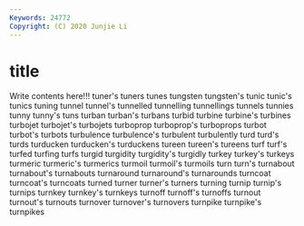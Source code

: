 ```yaml
---
Keywords: 24772
Copyright: (C) 2020 Junjie Li
---
```


# title

Write contents here!!!
tuner's 
tuners
tunes 
tungsten 
tungsten's 
tunic 
tunic's 
tunics 
tuning 
tunnel 
tunnel's 
tunnelled
tunnelling 
tunnellings 
tunnels 
tunnies 
tunny 
tunny's 
tuns 
turban 
turban's 
turbans
turbid 
turbine 
turbine's 
turbines 
turbojet 
turbojet's 
turbojets 
turboprop 
turboprop's 
turboprops
turbot 
turbot's 
turbots 
turbulence 
turbulence's 
turbulent 
turbulently 
turd 
turd's 
turds
turducken 
turducken's 
turduckens 
tureen 
tureen's 
tureens 
turf 
turf's 
turfed 
turfing
turfs 
turgid 
turgidity 
turgidity's 
turgidly 
turkey 
turkey's 
turkeys 
turmeric 
turmeric's
turmerics 
turmoil 
turmoil's 
turmoils 
turn 
turn's 
turnabout 
turnabout's 
turnabouts 
turnaround
turnaround's 
turnarounds 
turncoat 
turncoat's 
turncoats 
turned 
turner 
turner's 
turners 
turning
turnip 
turnip's 
turnips 
turnkey 
turnkey's 
turnkeys 
turnoff 
turnoff's 
turnoffs 
turnout
turnout's 
turnouts 
turnover 
turnover's 
turnovers 
turnpike 
turnpike's 
turnpikes 

